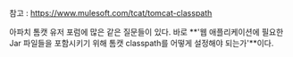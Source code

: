 참고 : https://www.mulesoft.com/tcat/tomcat-classpath

아파치 톰캣 유저 포럼에 많은 같은 질문들이 있다. 바로 **'웹 애플리케이션에 필요한 Jar 파일들을 포함시키기 위해 톰캣 classpath를 어떻게 설정해야 되는가'**이다. 